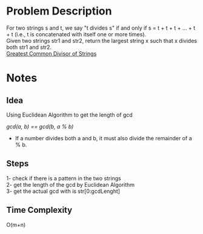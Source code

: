
# Problem Description

For two strings s and t, we say "t divides s" if and only if s = t + t + t + ... + t + t (i.e., t is concatenated with itself one or more times).  
Given two strings str1 and str2, return the largest string x such that x divides both str1 and str2.  
[Greatest Common Divisor of Strings](https://leetcode.com/problems/greatest-common-divisor-of-strings/?envType=study-plan-v2&envId=leetcode-75)

# Notes
## Idea
Using Euclidean Algorithm to get the length of gcd  

*gcd(a, b) == gcd(b, a % b)*

- If a number divides both a and b, it must also divide the remainder of a % b.

## Steps
1- check if there is a pattern in the two strings  
2- get the length of the gcd by Euclidean Algorithm  
3- get the actual gcd with is str[0:gcdLenght]

## Time Complexity
O(m+n)